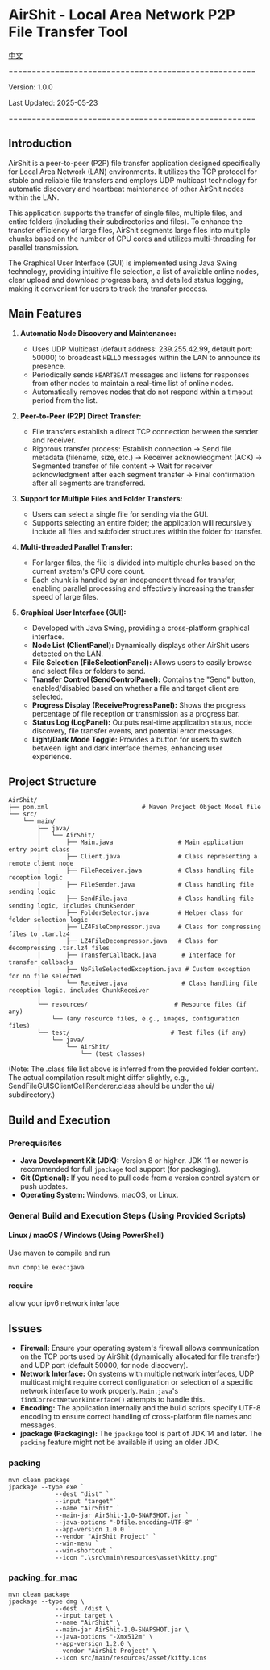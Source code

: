 # AirShit - Local Area Network P2P File Transfer Tool

[中文](README_zh_tw.md)

=====================================================

Version: 1.0.0

Last Updated: 2025-05-23

=====================================================

## Introduction

AirShit is a peer-to-peer (P2P) file transfer application designed specifically
for Local Area Network (LAN) environments. It utilizes the TCP protocol for
stable and reliable file transfers and employs UDP multicast technology for
automatic discovery and heartbeat maintenance of other AirShit nodes within the LAN.

This application supports the transfer of single files, multiple files, and
entire folders (including their subdirectories and files). To enhance the
transfer efficiency of large files, AirShit segments large files into multiple
chunks based on the number of CPU cores and utilizes multi-threading for
parallel transmission.

The Graphical User Interface (GUI) is implemented using Java Swing technology,
providing intuitive file selection, a list of available online nodes, clear
upload and download progress bars, and detailed status logging, making it
convenient for users to track the transfer process.

## Main Features

1.  **Automatic Node Discovery and Maintenance:**

    - Uses UDP Multicast (default address: 239.255.42.99, default port: 50000)
      to broadcast `HELLO` messages within the LAN to announce its presence.
    - Periodically sends `HEARTBEAT` messages and listens for responses from
      other nodes to maintain a real-time list of online nodes.
    - Automatically removes nodes that do not respond within a timeout period
      from the list.

2.  **Peer-to-Peer (P2P) Direct Transfer:**

    - File transfers establish a direct TCP connection between the sender and
      receiver.
    - Rigorous transfer process: Establish connection -> Send file metadata
      (filename, size, etc.) -> Receiver acknowledgment (ACK) -> Segmented
      transfer of file content -> Wait for receiver acknowledgment after each
      segment transfer -> Final confirmation after all segments are transferred.

3.  **Support for Multiple Files and Folder Transfers:**

    - Users can select a single file for sending via the GUI.
    - Supports selecting an entire folder; the application will recursively
      include all files and subfolder structures within the folder for transfer.

4.  **Multi-threaded Parallel Transfer:**

    - For larger files, the file is divided into multiple chunks based on the
      current system's CPU core count.
    - Each chunk is handled by an independent thread for transfer, enabling
      parallel processing and effectively increasing the transfer speed of
      large files.

5.  **Graphical User Interface (GUI):**
    - Developed with Java Swing, providing a cross-platform graphical interface.
    - **Node List (ClientPanel):** Dynamically displays other AirShit users
      detected on the LAN.
    - **File Selection (FileSelectionPanel):** Allows users to easily browse
      and select files or folders to send.
    - **Transfer Control (SendControlPanel):** Contains the "Send" button,
      enabled/disabled based on whether a file and target client are selected.
    - **Progress Display (ReceiveProgressPanel):** Shows the progress percentage
      of file reception or transmission as a progress bar.
    - **Status Log (LogPanel):** Outputs real-time application status, node
      discovery, file transfer events, and potential error messages.
    - **Light/Dark Mode Toggle:** Provides a button for users to switch
      between light and dark interface themes, enhancing user experience.

## Project Structure

```
AirShit/
├── pom.xml                          # Maven Project Object Model file
└── src/
    └── main/
        ├── java/
        │   └── AirShit/
        │       ├── Main.java                  # Main application entry point class
        │       ├── Client.java                # Class representing a remote client node
        │       ├── FileReceiver.java          # Class handling file reception logic
        │       ├── FileSender.java            # Class handling file sending logic
        │       ├── SendFile.java              # Class handling file sending logic, includes ChunkSender
        │       ├── FolderSelector.java        # Helper class for folder selection logic
        │       ├── LZ4FileCompressor.java     # Class for compressing files to .tar.lz4
        │       ├── LZ4FileDecompressor.java   # Class for decompressing .tar.lz4 files
        │       ├── TransferCallback.java       # Interface for transfer callbacks
        │       ├── NoFileSelectedException.java # Custom exception for no file selected
        │       └── Receiver.java               # Class handling file reception logic, includes ChunkReceiver
        │
        └── resources/                        # Resource files (if any)
            └── (any resource files, e.g., images, configuration files)
        └── test/                            # Test files (if any)
            └── java/
                └── AirShit/
                    └── (test classes)
```

(Note: The .class file list above is inferred from the provided folder content.
The actual compilation result might differ slightly, e.g.,
SendFileGUI$ClientCellRenderer.class should be under the ui/ subdirectory.)

## Build and Execution

### Prerequisites

- **Java Development Kit (JDK):** Version 8 or higher. JDK 11 or newer is
  recommended for full `jpackage` tool support (for packaging).
- **Git (Optional):** If you need to pull code from a version control system
  or push updates.
- **Operating System:** Windows, macOS, or Linux.

### General Build and Execution Steps (Using Provided Scripts)

#### Linux / macOS / Windows (Using PowerShell)

Use maven to compile and run

```
mvn compile exec:java
```

#### require

allow your ipv6 network interface

## Issues

- **Firewall:** Ensure your operating system's firewall allows communication
  on the TCP ports used by AirShit (dynamically allocated for file transfer)
  and UDP port (default 50000, for node discovery).
- **Network Interface:** On systems with multiple network interfaces, UDP
  multicast might require correct configuration or selection of a specific
  network interface to work properly. `Main.java`'s
  `findCorrectNetworkInterface()` attempts to handle this.
- **Encoding:** The application internally and the build scripts specify UTF-8
  encoding to ensure correct handling of cross-platform file names and messages.
- **jpackage (Packaging):** The `jpackage` tool is part of JDK 14 and later.
  The `packing` feature might not be available if using an older JDK.

### packing

```windows
mvn clean package
jpackage --type exe `
             --dest "dist" `
             --input "target"`
             --name "AirShit" `
             --main-jar AirShit-1.0-SNAPSHOT.jar `
             --java-options "-Dfile.encoding=UTF-8" `
             --app-version 1.0.0 `
             --vendor "AirShit Project" `
             --win-menu `
             --win-shortcut `
             --icon ".\src\main\resources\asset\kitty.png"
```

### packing_for_mac

```windows
mvn clean package
jpackage --type dmg \
             --dest ./dist \
             --input target \
             --name "AirShit" \
             --main-jar AirShit-1.0-SNAPSHOT.jar \
             --java-options "-Xmx512m" \
             --app-version 1.2.0 \
             --vendor "AirShit Project" \
             --icon src/main/resources/asset/kitty.icns
```
